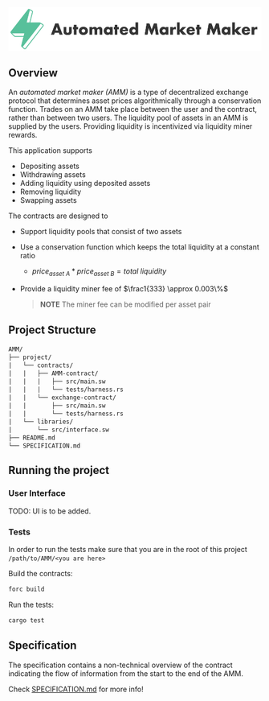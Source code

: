 <p align="center">
    <picture>
        <source media="(prefers-color-scheme: dark)" srcset=".docs/amm_logo-dark_theme.png">
        <img alt="automated market maker logo" width="600px" src=".docs/amm_logo-light_theme.png">
    </picture>
</p>

## Overview

An *automated market maker (AMM)* is a type of decentralized exchange protocol that determines asset prices algorithmically through a conservation function. Trades on an AMM take place between the user and the contract, rather than between two users. The liquidity pool of assets in an AMM is supplied by the users. Providing liquidity is incentivized via liquidity miner rewards. 

This application supports
- Depositing assets
- Withdrawing assets
- Adding liquidity using deposited assets
- Removing liquidity
- Swapping assets

The contracts are designed to
- Support liquidity pools that consist of two assets
- Use a conservation function which keeps the total liquidity at a constant ratio
    - $price_{asset\ A} * price_{asset\ B} = total\ liquidity$
- Provide a liquidity miner fee of $\frac1{333} \approx 0.003\%$

	> **NOTE** The miner fee can be modified per asset pair

## Project Structure

```
AMM/
├── project/
|   └── contracts/
|   |   ├── AMM-contract/
|   |   |   ├── src/main.sw
|   |   |   └── tests/harness.rs
|   |   └── exchange-contract/
|   |       ├── src/main.sw
|   |       └── tests/harness.rs
|   └── libraries/
|       └── src/interface.sw
├── README.md
└── SPECIFICATION.md
```

## Running the project

### User Interface

TODO: UI is to be added.

### Tests

In order to run the tests make sure that you are in the root of this project `/path/to/AMM/<you are here>`

Build the contracts:

```bash
forc build
```

Run the tests:

```bash
cargo test
```

## Specification

The specification contains a non-technical overview of the contract indicating the flow of information from the start to the end of the AMM.

Check [SPECIFICATION.md](./SPECIFICATION.md) for more info!
